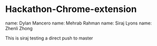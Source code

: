 # Hackathon-Chrome-extension
name: Dylan Mancero
name: Mehrab Rahman
name: Siraj Lyons
name: Zhenli Zhong

This is siraj testing a direct push to master